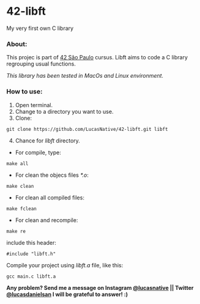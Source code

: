 # 42-libft
My very first own C library 

### About:
  This projec is part of <a href="https://www.42sp.org.br/">42 São Paulo</a> cursus. Libft aims to code a C library regrouping usual functions.
  
  
  _This library has been tested in MacOs and Linux environment._
  
### How to use:
  1. Open terminal.
  2. Change to a directory you want to use. 
  3. Clone:
  ~~~ 
  git clone https://github.com/LucasNative/42-libft.git libft 
  ~~~
  4. Chance for _libft_ directory.
  * For compile, type:
  ~~~
  make all
  ~~~
  * For clean the objecs files _*.o_:
  ~~~
  make clean
  ~~~
  * For clean all compiled files:
  ~~~
  make fclean
  ~~~
  * For clean and recompile:
  ~~~
  make re
  ~~~
  
  include this header:
  ~~~
  #include "libft.h"
  ~~~
  Compile your project using _libft.a_ file, like this:
  ~~~
  gcc main.c libft.a
  ~~~
**Any problem? Send me a message on Instagram [@lucasnative](https://www.instagram.com/lucasnative/) || Twitter [@lucasdanielsan](https://twitter.com/LucasDanielSan) I will be grateful to answer! :)**
